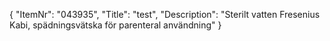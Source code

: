{
  "ItemNr": "043935",
  "Title": "test",
  "Description": "Sterilt vatten Fresenius Kabi, spädningsvätska för parenteral användning"
}